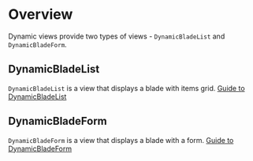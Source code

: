 # Overview
Dynamic views provide two types of views - `DynamicBladeList` and `DynamicBladeForm`.

## DynamicBladeList
`DynamicBladeList` is a view that displays a blade with items grid. [Guide to DynamicBladeList](dynamic-blade-list.md)

## DynamicBladeForm
`DynamicBladeForm` is a view that displays a blade with a form. [Guide to DynamicBladeForm](dynamic-blade-form.md)






